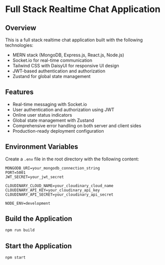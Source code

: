# Full Stack Realtime Chat Application

## Overview
This is a full stack realtime chat application built with the following technologies:

- MERN stack (MongoDB, Express.js, React.js, Node.js)
- Socket.io for real-time communication
- Tailwind CSS with DaisyUI for responsive UI design
- JWT-based authentication and authorization
- Zustand for global state management

## Features

- Real-time messaging with Socket.io
- User authentication and authorization using JWT
- Online user status indicators
- Global state management with Zustand
- Comprehensive error handling on both server and client sides
- Production-ready deployment configuration

## Environment Variables

Create a `.env` file in the root directory with the following content:

```env
MONGODB_URI=your_mongodb_connection_string
PORT=5001
JWT_SECRET=your_jwt_secret

CLOUDINARY_CLOUD_NAME=your_cloudinary_cloud_name
CLOUDINARY_API_KEY=your_cloudinary_api_key
CLOUDINARY_API_SECRET=your_cloudinary_api_secret

NODE_ENV=development
```

## Build the Application

```bash
npm run build
```

## Start the Application

```bash
npm start
```
